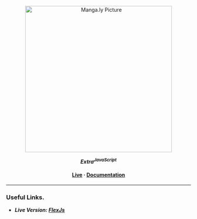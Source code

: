 <p align="center">
  <img src="https://i1.sndcdn.com/avatars-GPB5fe23iwXXpyh4-q7XYiA-t200x200.jpg" alt="Manga.ly Picture" width="400px"/>
</p>
<p align="center">
  <i>
    <strong>Extra<sup>JavaScript</sup></strong>
  </i>
</p>

<h4 align="center">
  <a href="#">Live</a>
  <strong> · </strong>
  <a href="#">Documentation</a>
</h4>

---

### Useful Links.

* *__Live Version: [FlexJs]__*

[FlexJS]: http://30472.hosts1.ma-cloud.nl/f2m4flexjs/